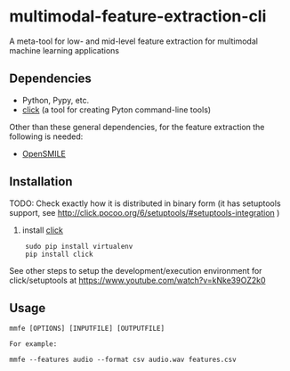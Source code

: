 # multimodal-feature-extraction-cli
A meta-tool for low- and mid-level feature extraction for multimodal machine learning applications

## Dependencies

* Python, Pypy, etc.
* [click](http://click.pocoo.org/) (a tool for creating Pyton command-line tools)

Other than these general dependencies, for the feature extraction the following is needed:

* [OpenSMILE](http://www.audeering.com/research/opensmile#download)

## Installation

TODO: Check exactly how it is distributed in binary form (it has setuptools support, see http://click.pocoo.org/6/setuptools/#setuptools-integration )


1. install [click](http://click.pocoo.org/)

```
    sudo pip install virtualenv
    pip install click
```

See other steps to setup the development/execution environment for click/setuptools at https://www.youtube.com/watch?v=kNke39OZ2k0


## Usage


    mmfe [OPTIONS] [INPUTFILE] [OUTPUTFILE]

    For example:

    mmfe --features audio --format csv audio.wav features.csv 

